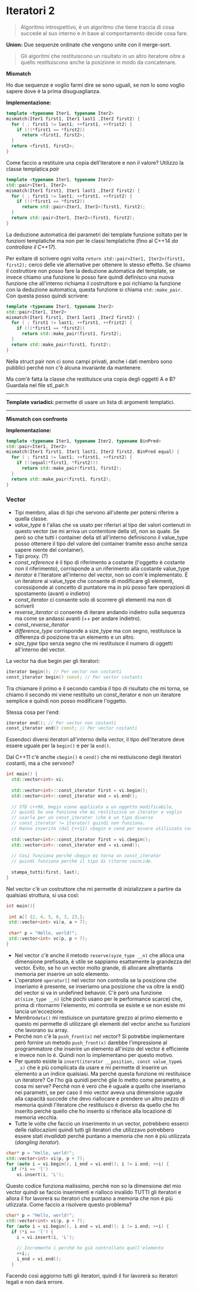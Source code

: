 # Iteratori 2

>Algoritmo introspettivo, è un algoritmo che tiene traccia di cosa succede al suo interno e in base al comportamento decide cosa fare.

**Union:** Due sequenze ordinate che vengono unite con il merge-sort.

>Gli algoritmi che restituiscono un risultato in un altro iteratore oltre a quello restituiscono anche la posizione in modo da concatenare.

**Mismatch**

Ho due sequenze e voglio farmi dire se sono uguali, se non lo sono voglio sapere dove è la prima disuguaglianza.

**Implementazione:**

``` C++
template <typename Iter1, typename Iter2>
mismatch(Iter1 first1, Iter1 last1 ,Iter2 first2) {
  for ( ; first1 != last1; ++first1, ++frist2) {
    if (!(*first1 == *first2))
	  return <first1, first2>;
  }
  return <first1, first2>;
}
```

Come faccio a restituire una copia dell'iteratore e non il valore? Utilizzo la classe templatica *pair*


``` C++
template <typename Iter1, typename Iter2>
std::pair<Iter1, Iter2>
mismatch(Iter1 first1, Iter1 last1 ,Iter2 first2) {
  for ( ; first1 != last1; ++first1, ++frist2) {
    if (!(*first1 == *first2))
	  return std::pair<Iter1, Iter2>(first1, first2);
  }
  return std::pair<Iter1, Iter2>(first1, first2);
}
```

La deduzione automatica dei parametri dei template funzione soltato per le funzioni templatiche ma non per le classi templatiche (fino al C++14 *da controllare il C++17*). 

Per evitare di scrivere ogni volta ``return std::pair<Iter1, Iter2>(first1, first2);`` cerco delle vie alternative per ottenere lo stesso effetto. Se chiamo il costruttore non posso fare la deduzione automatica del template, se invece chiamo una funzione lo posso fare quindi definisco una nuova funzione che all'interno richiama il costruttore e poi richiamo la funzione con la deduzione automatica, questa funzione si chiama ``std::make_pair``. Con questa posso quindi scrivere:

``` C++
template <typename Iter1, typename Iter2>
std::pair<Iter1, Iter2>
mismatch(Iter1 first1, Iter1 last1 ,Iter2 first2) {
  for ( ; first1 != last1; ++first1, ++frist2) {
    if (!(*first1 == *first2))
	  return std::make_pair(first1, first2);
  }
  return std::make_pair(first1, first2);
}
```
Nella struct pair non ci sono campi privati, anche i dati membro sono pubblici perché non c'è alcuna invariante da mantenere.

Ma com'è fatta la classe che restituisce una copia degli oggetti A e B? Guardala nel file stl_pair.h

---

**Template variadici:** permette di usare un lista di argomenti templatici.

---

**Mismatch con confronto**

**Implementazione:**

``` C++
template <typename Iter1, typename Iter2, typename BinPred>
std::pair<Iter1, Iter2>
mismatch(Iter1 first1, Iter1 last1, Iter2 first2, BinPred equal) {
  for ( ; first1 != last1; ++first1, ++first2) {
    if (!(equal(*first1, *first2)))
	  return std::make_pair(first1, first2);
  }
  return std::make_pair(first1, first2);
}
```
### Vector

* Tipi membro, alias di tipi che servono all'utente per potersi riferire a quella classe. 
* *value_type* è l'alias che va usato per riferisri al tipo dei valori contenuti in questo vector (se mi arriva un contenitore della stl, non so quale. Se però so che tutti i container della stl all'interno definiscono il value_type posso ottenere il tipo del valore del container tramite esso anche senza sapere niente del container).
* Tipi proxy. (?)
* *const_reference* è il tipo di riferimento a costante (l'oggetto è costante non il riferimento), corrisponde a un riferimento alla costante value_type
* *iterator* è l'iteratore all'interno del vector, non so com'è implementato. È un iteratore ai value_type che consente di modificare gli elementi, corossiponde al concetto di puntatore ma in più posso fare operazioni di spostamento (avanti o indietro)
* *const_iterator* ci consente solo di scorrere gli elementi ma non di scriverli
* *reverse_iterator* ci consente di iterare andando indietro sulla sequenza ma come se andassi avanti (++ per andare indietro).
* *const_reverse_iterator*
* *difference_type* corrisponde a size_type ma con segno, restituisce la differenza di posizione tra un elemento e un altro.
* *size_type* tipo senza segno che mi restituisce il numero di oggetti all'interno del vector.

La vector ha due begin per gli iteratori:

``` C++
iterator begin(); // Per vector non costanti
const_iterator begin() const; // Per vector costanti
```

Tra chiamare il primo e il secondo cambia il tipo di risultato che mi torna, se chiamo il secondo mi viene restituito un const_iterator e non un iteratore semplice e quindi non posso modificare l'oggetto.

Stessa cosa per l'end:

``` C++
iterator end(); // Per vector non costanti
const_iterator end() const; // Per vector costanti
```

Essendoci diversi iteratori all'interno della vector, il tipo dell'iteratore deve essere uguale per la ``begin()`` e per la ``end()``.

Dal C++11 c'è anche ``cbegin()`` e ``cend()`` che mi restiuiscono degli iteratori costanti, ma a che servono?

``` C++
int main() {
  std::vector<int> vi;
  
  std::vector<int>::const_iterator first = vi.begin();
  std::vector<int>::const_iterator end = vi.end();
  
  // STD c++98, begin viene applicato a un oggetto modificabile, 
  // quindi ho una funzione che mi restituisce un iterator e voglio 
  // usarla per un const_iterator (che è un tipo diverso
  // const_iterator != iterator) quindi non funziona.
  // Hanno inserito (dal C++11) cbegin e cend per essere utilizzato così
  
  std::vector<int>::const_iterator first = vi.cbegin();
  std::vector<int>::const_iterator end = vi.cend();
  
  // Così funziona perché cbegin mi torna un const_iterator
  // quindi funziona perché il tipo di ritorno coincide.
  
  stampa_tutti(first, last);
}
```

Nel vector c'è un costruttore che mi permette di inizializzare a partire da qualsiasi struttura, si usa così:

``` C++
int main(){
 
 int a[] {2, 4, 5, 6, 3, 23,};
 std::vector<int> vi(a, a + 7);
 
 char* p = "Hello, world!";
 std::vector<int> vc(p, p + 7);
}
```

* Nel vector c'è anche il metodo ``reserve(syze_type __n)`` che alloca una dimensione prefissata, è utile se sappiamo esattamente la grandezza del vector. Evito, se ho un vector molto grande, di allocare altrettanta memoria per inserire un solo elemento.
* L'operatore ``operator[]`` nel vector non controlla se la posizione che inseriamo è presente, se inseriamo una posizione che va oltre la end() del vector si va in undefined behavoir. C'è però una funzione ``at(size_type __n)`` (che pochi usano per le performance scarce) che, prima di ritornarmi l'elemento, mi controlla se esiste e se non esiste mi lancia un'eccezione.
* Membro``data()`` mi restiuisce un puntatore grezzo al primo elemento e questo mi permette di utilizzare gli elementi del vector anche su funzioni che lavorano su array.
* Perché non c'è la ``push_front(x)`` nel vector? Si potrebbe implementare però fornire un metodo ``push_front(x)`` darebbe l'impressione al programmatore che inserire un elemento all'inizio del vector è efficiente e invece non lo è. Quindi non lo implementano per questo motivo. 
* Per questo esiste la ``insert(iterator __position, const value_type& __x)`` che è più complicata da usare e mi permette di inserire un elemento a un indice qualsiasi. Ma perché questa funzione mi restituisce un iteratore? Ce l'ho già qunidi perchè glie lo metto come parametro, a cosa mi serve? Perché non è vero che è uguale a quello che inseriamo nei parametri, se per caso il mio vector aveva una dimensione uguale alla capacità succede che devo riallocare e prendere un altro pezzo di memoria quindi l'iteratore che restituisco è diverso da quello che ho inserito perchè quello che ho inserito si riferisce alla locazione di memoria vecchia. 
* Tutte le volte che faccio un inserimento in un vector, potrebbero esserci delle riallocazioni quindi tutti gli iteratori che utilizzavo potrebbero essere stati *invalidati* perchè puntano a memoria che non è più utilizzata (*dangling iterator*).

``` C++
char* p = "Hello, world!";
std::vector<int> vi(p, p + 7);
for (auto i = vi.begin(), i_end = vi.end(); i != i.end; ++i) {
  if (*i == 'l')
    vi.insert(i, 'L');
```

Questo codice funziona malissimo, perchè non so la dimensione del mio vector quindi se faccio inserimenti e rialloco invalido TUTTI gli iteratori e allora il for lavorerà su iteratori che puntano a memoria che non è più utlizzata. Come faccio a risolvere questo problema?

``` C++
char* p = "Hello, world!";
std::vector<int> vi(p, p + 7);
for (auto i = vi.begin(), i.end = vi.end(); i != i.end; ++i) {
  if (*i == 'l') {
    i = vi.insert(i, 'L');
    	
	// Incremento i perché ho già controllato quell'elemento
	++i;;
	i_end = vi.end();
  }
```

Facendo così aggiorno tutti gli iteratori, quindi il for lavorerà su iteratori legali e non darà errore.
